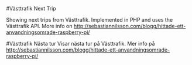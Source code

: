 #Västtrafik Next Trip

Showing next trips from Västtrafik. Implemented in PHP and uses the Västtrafik API. More info on http://sebastiannilsson.com/blogg/hittade-ett-anvandningsomrade-raspberry-pi/

#Västtrafik Nästa tur
Visar nästa tur på Västtrafik. Mer info på http://sebastiannilsson.com/blogg/hittade-ett-anvandningsomrade-raspberry-pi/